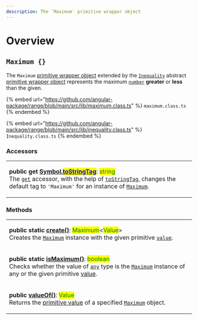```yaml
---
description: The `Maximum` primitive wrapper object
---
```


# Overview

## `Maximum {}`

The `Maximum` [primitive wrapper object](https://developer.mozilla.org/en-US/docs/Glossary/Primitive#primitive\_wrapper\_objects\_in\_javascript) extended by the [`Inequality`](broken-reference) abstract [primitive wrapper object](https://developer.mozilla.org/en-US/docs/Glossary/Primitive#primitive\_wrapper\_objects\_in\_javascript) represents the maximum [`number`](https://developer.mozilla.org/en-US/docs/Web/JavaScript/Reference/Global\_Objects/Number) **greater** or **less** than the given.

{% embed url="https://github.com/angular-package/range/blob/main/src/lib/maximum.class.ts" %}
`maximum.class.ts`
{% endembed %}

{% embed url="https://github.com/angular-package/range/blob/main/src/lib/inequality.class.ts" %}
`Inequality.class.ts`
{% endembed %}

### Accessors

|                                                                                                                                                                                                                                                                                                                                                                                                                                                                                                                                                                                                                                                                                    |
| ---------------------------------------------------------------------------------------------------------------------------------------------------------------------------------------------------------------------------------------------------------------------------------------------------------------------------------------------------------------------------------------------------------------------------------------------------------------------------------------------------------------------------------------------------------------------------------------------------------------------------------------------------------------------------------- |
| <p><strong>public get</strong> <a href="accessors/get-symbol.tostringtag.md"><strong>[Symbol.</strong><mark style="color:blue;"><strong>toStringTag</strong></mark><strong>]()</strong></a>: <strong></strong> <mark style="color:green;">string</mark><br>The <a href="https://developer.mozilla.org/en-US/docs/Web/JavaScript/Reference/Functions/get"><code>get</code></a> accessor, with the help of <a href="https://developer.mozilla.org/en-US/docs/Web/JavaScript/Reference/Global_Objects/Symbol/toStringTag"><code>toStringTag</code></a>, changes the default tag to <code>'Maximum'</code> for an instance of <a href="broken-reference"><code>Maximum</code></a>.</p> |

### Methods

|                                                                                                                                                                                                                                                                                                                                                                                                                                                                             |
| --------------------------------------------------------------------------------------------------------------------------------------------------------------------------------------------------------------------------------------------------------------------------------------------------------------------------------------------------------------------------------------------------------------------------------------------------------------------------- |
| <p><strong>public static</strong> <a href="methods/static-create.md"><strong>create()</strong></a>: <mark style="color:green;">Maximum</mark>&#x3C;<mark style="color:green;">Value</mark>><br>Creates the <a href="broken-reference"><code>Maximum</code></a> instance with the given primitive <a href="methods/static-create.md#maximum.create"><code>value</code></a>.</p>                                                                                              |
| <p><strong>public static</strong> <a href="methods/static-ismaximum.md#maximum.ismaximum"><strong>isMaximum()</strong></a>: <mark style="color:green;">boolean</mark><br>Checks whether the value of <a href="https://www.typescriptlang.org/docs/handbook/basic-types.html#any"><code>any</code></a> type is the <a href="broken-reference"><code>Maximum</code></a> instance of any or the given primitive <a href="methods/static-ismaximum.md#value-any">value</a>.</p> |
| <p><strong>public</strong> <a href="methods/valueof.md#maximum.prototype.valueof"><strong>valueOf()</strong></a>: <mark style="color:green;">Value</mark><br><mark style="color:green;"></mark>Returns the <a href="https://developer.mozilla.org/en-US/docs/Web/JavaScript/Reference/Global_Objects/String/valueOf">primitive value</a> of a specified <a href="broken-reference"><code>Maximum</code></a> object.</p>                                                     |
